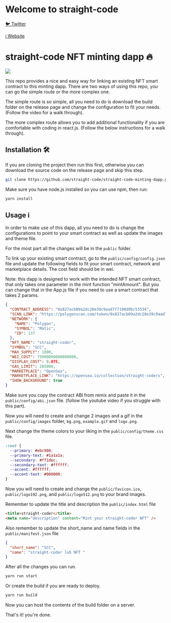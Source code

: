 # Welcome to straight-code

[🐦 Twitter](https://twitter.com/straight_code28)

[ℹ️ Website](https://straight-code.github.io)

# straight-code NFT minting dapp 🔥

![](https://github.com/straight-code/straight-code-minting-dapp/blob/main/banner.png)

This repo provides a nice and easy way for linking an existing NFT smart contract to this minting dapp. There are two ways of using this repo, you can go the simple route or the more complex one.

The simple route is so simple, all you need to do is download the build folder on the release page and change the configuration to fit your needs. (Follow the video for a walk through).

The more complex route allows you to add additional functionality if you are comfortable with coding in react.js. (Follow the below instructions for a walk through).

## Installation 🛠️

If you are cloning the project then run this first, otherwise you can download the source code on the release page and skip this step.

```sh
git clone https://github.com/straight-code/straight-code-minting-dapp.git
```

Make sure you have node.js installed so you can use npm, then run:

```sh
yarn install
```

## Usage ℹ️

In order to make use of this dapp, all you need to do is change the configurations to point to your smart contract as well as update the images and theme file.

For the most part all the changes will be in the `public` folder.

To link up your existing smart contract, go to the `public/config/config.json` file and update the following fields to fit your smart contract, network and marketplace details. The cost field should be in wei.

Note: this dapp is designed to work with the intended NFT smart contract, that only takes one parameter in the mint function "mintAmount". But you can change that in the App.js file if you need to use a smart contract that takes 2 params.

```json
{
  "CONTRACT_ADDRESS": "0x827acb09a2dc20e39c9aad7f7190d9bc53534",
  "SCAN_LINK": "https://polygonscan.com/token/0x827acb09a2dc20e39c9aad7f7190d9bc53534",
  "NETWORK": {
    "NAME": "Polygon",
    "SYMBOL": "Matic",
    "ID": 137
  },
  "NFT_NAME": "straight-coder",
  "SYMBOL": "SCC",
  "MAX_SUPPLY": 1000,
  "WEI_COST": 75000000000000000,
  "DISPLAY_COST": 0.075,
  "GAS_LIMIT": 285000,
  "MARKETPLACE": "OpenSea",
  "MARKETPLACE_LINK": "https://opensea.io/collection/straight-coders",
  "SHOW_BACKGROUND": true
}
```

Make sure you copy the contract ABI from remix and paste it in the `public/config/abi.json` file.
(follow the youtube video if you struggle with this part).

Now you will need to create and change 2 images and a gif in the `public/config/images` folder, `bg.png`, `example.gif` and `logo.png`.

Next change the theme colors to your liking in the `public/config/theme.css` file.

```css
:root {
  --primary: #ebc908;
  --primary-text: #1a1a1a;
  --secondary: #ff1dec;
  --secondary-text: #ffffff;
  --accent: #ffffff;
  --accent-text: #000000;
}
```

Now you will need to create and change the `public/favicon.ico`, `public/logo192.png`, and
`public/logo512.png` to your brand images.

Remember to update the title and description the `public/index.html` file

```html
<title>straight-coder</title>
<meta name="description" content="Mint your straight-coder NFT" />
```

Also remember to update the short_name and name fields in the `public/manifest.json` file

```json
{
  "short_name": "SCC",
  "name": "straight-coder lub NFT "
}
```

After all the changes you can run.

```sh
yarn run start
```

Or create the build if you are ready to deploy.

```sh
yarn run build
```

Now you can host the contents of the build folder on a server.

That's it! you're done.
